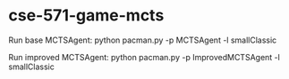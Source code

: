 # cse-571-game-mcts

Run base MCTSAgent: python pacman.py -p MCTSAgent -l smallClassic

Run improved MCTSAgent: python pacman.py -p ImprovedMCTSAgent -l smallClassic